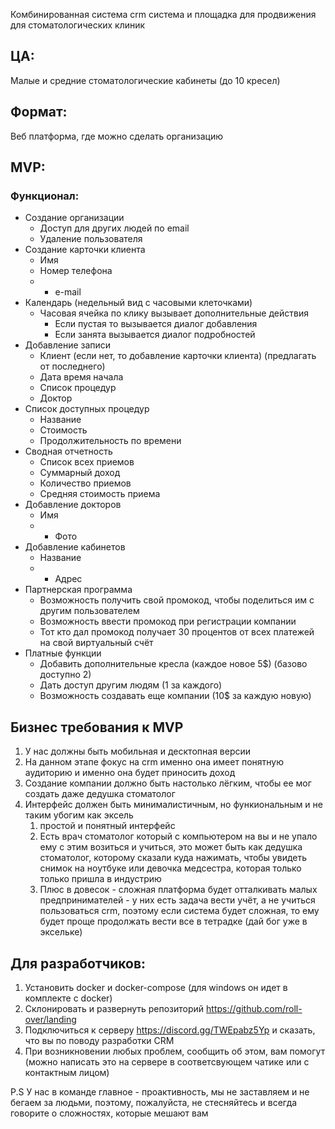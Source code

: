 Комбинированная система crm система и площадка для продвижения для стоматологических клиник

## ЦА:
Малые и средние стоматологические кабинеты (до 10 кресел)

## Формат:
Веб платформа, где можно сделать организацию 

## MVP:
### Функционал:
- Создание организации
	- Доступ для других людей по email
	- Удаление пользователя
- Создание карточки клиента
	- Имя
	- Номер телефона
	- * e-mail
- Календарь (недельный вид с часовыми клеточками)
	- Часовая ячейка по клику вызывает дополнительные действия
		- Если пустая то вызывается диалог добавления
		- Если занята вызывается диалог подробностей
- Добавление записи
	- Клиент (если нет, то добавление карточки клиента) (предлагать от последнего)
	- Дата время начала
	- Список процедур
	- Доктор
- Список доступных процедур
	- Название
	- Стоимость
	- Продолжительность по времени
- Сводная отчетность
	- Список всех приемов
	- Суммарный доход
	- Количество приемов
	- Средняя стоимость приема
- Добавление докторов
	- Имя
	- * Фото
- Добавление кабинетов
	- Название
	- * Адрес
- Партнерская программа
	- Возможность получить свой промокод, чтобы поделиться им с другим пользователем
	- Возможность ввести промокод при регистрации компании
	- Тот кто дал промокод получает 30 процентов от всех платежей на свой виртуальный счёт
- Платные функции
	- Добавить дополнительные кресла (каждое новое 5$) (базово доступно 2)
	- Дать доступ другим людям (1 за каждого)
	- Возможность создавать еще компании (10$ за каждую новую)

## Бизнес требования к MVP

1) У нас должны быть мобильная и десктопная версии
2) На данном этапе фокус на crm именно она имеет понятную аудиторию и именно она будет приносить доход 
3) Создание компании должно быть настолько лёгким, чтобы ее мог создать даже дедушка стоматолог 
4) Интерфейс должен быть минималистичным, но функиональным и не таким убогим как эксель
	1) простой и понятный интерфейс
	2) Есть врач стоматолог который с компьютером на вы и не упало ему с этим возиться и учиться, это может быть как дедушка стоматолог, которому сказали куда нажимать, чтобы увидеть снимок на ноутбуке или девочка медсестра, которая только только пришла в индустрию
	3) Плюс в довесок - сложная платформа будет отталкивать малых предпринимателей - у них есть задача вести учёт, а не учиться пользоваться crm, поэтому если система будет сложная, то ему будет проще продолжать вести все в тетрадке (дай бог уже в эксельке)




## Для разработчиков:
1) Установить docker и docker-compose (для windows он идет в комплекте с docker)
2) Склонировать и развернуть репозиторий https://github.com/roll-over/landing
3) Подключиться к серверу https://discord.gg/TWEpabz5Yp и сказать, что вы по поводу разработки CRM
4) При возникновении любых проблем, сообщить об этом, вам помогут (можно написать это на сервере в соответсвующем чатике или с контактным лицом)

P.S У нас в команде главное - проактивность, мы не заставляем и не бегаем за людьми, поэтому, пожалуйста, не стесняйтесь и всегда говорите о сложностях, которые мешают вам